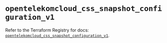 # `opentelekomcloud_css_snapshot_configuration_v1`

Refer to the Terraform Registry for docs: [`opentelekomcloud_css_snapshot_configuration_v1`](https://registry.terraform.io/providers/opentelekomcloud/opentelekomcloud/1.36.41/docs/resources/css_snapshot_configuration_v1).

